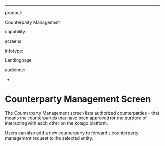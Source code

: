 ---
product:

Counterparty Management

capability:

screens

infotype:

Landingpage

audience:

-

# Counterparty Management Screen

The Counterparty Management screen lists authorized counterparties - that means the counterparties that have been approved for the purpose of interacting with each other on the komgo platform.

Users can also add a new counterparty to forward a counterparty management request to the selected entity.

<!--stackedit_data:
eyJoaXN0b3J5IjpbNzQ4NzYxMzMyXX0=
-->
